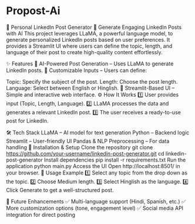 # Propost-Ai
📢 Personal LinkedIn Post Generator
🚀 Generate Engaging LinkedIn Posts with AI
This project leverages LLaMA, a powerful language model, to generate personalized LinkedIn posts based on user preferences. It provides a Streamlit UI where users can define the topic, length, and language of their post to create high-quality content effortlessly.

✨ Features
🔹 AI-Powered Post Generation – Uses LLaMA to generate LinkedIn posts.
🔹 Customizable Inputs – Users can define:

Topic: Specify the subject of the post.
Length: Choose the post length.
Language: Select between English or Hinglish.
🔹 Streamlit-Based UI – Simple and interactive web interface.
⚙️ How It Works
1️⃣ User provides input (Topic, Length, Language).
2️⃣ LLaMA processes the data and generates a relevant LinkedIn post.
3️⃣ The user receives a ready-to-use post for LinkedIn.

🛠 Tech Stack
LLaMA – AI model for text generation
Python – Backend logic
Streamlit – User-friendly UI
Pandas & NLP Preprocessing – For data handling
🚀 Installation & Setup
Clone the repository
git clone https://github.com/your-username/linkedin-post-generator.git
cd linkedin-post-generator
Install dependencies
pip install -r requirements.txt
Run the application
python main.py
Access the UI
Open http://localhost:8501/ in your browser.
📜 Usage Example
1️⃣ Select any topic from the drop down as the topic.
2️⃣ Choose Medium length.
3️⃣ Select Hinglish as the language.
4️⃣ Click Generate to get a well-structured post.

📌 Future Enhancements
✅ Multi-language support (Hindi, Spanish, etc.)
✅ More customization options (tone, engagement level)
✅ Social media API integration for direct posting
